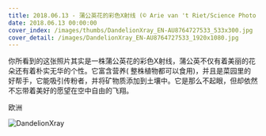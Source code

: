 ```yaml
---
title: 2018.06.13 - 蒲公英花的彩色X射线 (© Arie van 't Riet/Science Photo Library)
date: 2018.06.13 00:00:00
cover_index: /images/thumbs/DandelionXray_EN-AU8764727533_533x300.jpg
cover_detail: /images/DandelionXray_EN-AU8764727533_1920x1080.jpg
---
```


你所看到的这张照片其实是一株蒲公英花的彩色X射线，蒲公英不仅有着美丽的花朵还有着朴实无华的个性。它富含营养(
整株植物都可以食用)，并且是菜园里的好帮手，它能吸引传粉者，并将矿物质添加到土壤中。它是那么不起眼，但却依然不忘带着美好的愿望在空中自由的飞翔。

欧洲

![DandelionXray](/images/DandelionXray_EN-AU8764727533_1920x1080.jpg)
